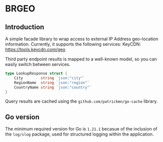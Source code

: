 # BRGEO

## Introduction

A simple facade library to wrap access to external IP Address geo-location information. Currently, it supports the following services:
KeyCDN: https://tools.keycdn.com/geo

Third party endpoint results is mapped to a well-known model, so you can easily switch between services.

```go
type LookupResponse struct {
	City        string `json:"city"`
	RegionName  string `json:"region"`
	CountryName string `json:"country"`
}
```

Query results are cached using the `github.com/patrickmn/go-cache` library. 
## Go version

The minimum required version for Go is `1.21.1` becasue of the inclusion of the `log/slog` package, used for structured logging within the application.

